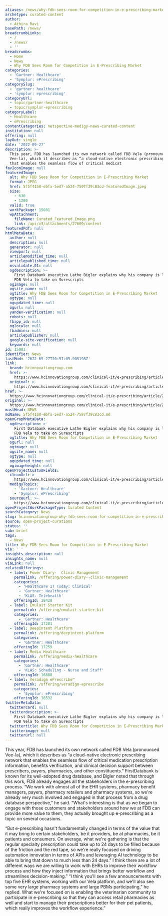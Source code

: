 ```yaml
---
aliases: /news/why-fdb-sees-room-for-competition-in-e-prescribing-market
archetype: curated-content
author:
  - Athira Ravi
basePath: /news/
breadcrumbLinks:
  - /
  - /news/
  - ''
breadcrumbs:
  - Home
  - News
  - Why FDB Sees Room for Competition in E-Prescribing Market
categories:
  - 'Gartner: Healthcare'
  - 'Symplur: ePrescribing'
categorySlug:
  - 'gartner: healthcare'
  - 'symplur: eprescribing'
categoryUrl:
  - topic/gartner-healthcare
  - topic/symplur-eprescribing
categoryLabel:
  - Healthcare
  - ePrescribing
contentCategories: netspective-medigy-news-curated-content
institution: null
offering: null
layOut: single
date: '2022-09-27'
description: >-
  This year, FDB has launched its own network called FDB Vela (pronounced
  Vee-la), which it describes as “a cloud-native electronic prescribing network
  that enables the seamless flow of critical medicat
favIconImage: null
featuredImage:
  alt: Why FDB Sees Room for Competition in E-Prescribing Market
  format: JPEG
  href: 5f5f41b0-ebfa-5ed7-a524-7597f39c83cd-featuredImage.jpeg
  size:
    - 630
    - 1200
  valid: true
  workPackage: 15081
  wpAttachment:
    fileName: Curated_Featured_Image.png
    link: /api/v3/attachments/27669/content
featuredPdf: null
htmlMetaData:
  author: null
  description: null
  generator: null
  viewport: null
  articlemodified_time: null
  articlepublished_time: null
  msvalidate.01: null
  ogdescription: >-
    First Databank executive Lathe Bigler explains why his company is launching
    FDB Vela to take on Surescripts
  ogimage: null
  ogsite_name: null
  ogtitle: Why FDB Sees Room for Competition in E-Prescribing Market
  ogtype: null
  ogupdated_time: null
  ogurl: null
  yandex-verification: null
  robots: null
  fbapp_id: null
  oglocale: null
  fbadmins: null
  articlepublisher: null
  google-site-verification: null
  keywords: null
id: 15081
identifier: News
lastMod: '2022-09-27T10:57:05.905198Z'
link:
  brand: hcinnovationgroup.com
  href: >-
    https://www.hcinnovationgroup.com/clinical-it/e-prescribing/article/21281698/why-fdb-sees-room-for-competition-in-eprescribing-market
  original: >-
    https://www.hcinnovationgroup.com/clinical-it/e-prescribing/article/21281698/why-fdb-sees-room-for-competition-in-eprescribing-market
href: >-
  https://www.hcinnovationgroup.com/clinical-it/e-prescribing/article/21281698/why-fdb-sees-room-for-competition-in-eprescribing-market
original: >-
  https://www.hcinnovationgroup.com/clinical-it/e-prescribing/article/21281698/why-fdb-sees-room-for-competition-in-eprescribing-market
mastHead: NEWS
mdName: 5f5f41b0-ebfa-5ed7-a524-7597f39c83cd.md
openGraphMetaData:
  ogdescription: >-
    First Databank executive Lathe Bigler explains why his company is launching
    FDB Vela to take on Surescripts
  ogtitle: Why FDB Sees Room for Competition in E-Prescribing Market
  ogurl: null
  ogimage: null
  ogsite_name: null
  ogtype: null
  ogupdated_time: null
  ogimageheight: null
openProjectCustomFields:
  cleanUrl: >-
    https://www.hcinnovationgroup.com/clinical-it/e-prescribing/article/21281698/why-fdb-sees-room-for-competition-in-eprescribing-market
  medigyTopics:
    - 'Gartner: Healthcare'
    - 'Symplur: ePrescribing'
  sourceUrl: >-
    https://www.hcinnovationgroup.com/clinical-it/e-prescribing/article/21281698/why-fdb-sees-room-for-competition-in-eprescribing-market
openProjectWorkPackageType: Curated Content
searchCategory: News
slug: hcinnovationgroup-why-fdb-sees-room-for-competition-in-e-prescribing-market
source: open-project-curations
status: ''
sub: brief
tags:
  - News
title: Why FDB Sees Room for Competition in E-Prescribing Market
via: ' '
insights_description: null
insights_name: null
viaLink: null
relatedOfferings:
  - label: Power Diary-  Clinic Management
    permalink: /offering/power-diary--clinic-management
    categories:
      - 'Healthcare IT Today: Clinical'
      - 'Gartner: Healthcare'
      - 'KLAS: Telehealth'
    offeringId: 18428
  - label: Emulait Starter Kit
    permalink: /offering/emulait-starter-kit
    categories:
      - 'Gartner: Healthcare'
    offeringId: 17281
  - label: DeepIntent Platform
    permalink: /offering/deepintent-platform
    categories:
      - 'Gartner: Healthcare'
    offeringId: 17259
  - label: Medix Healthcare
    permalink: /offering/medix-healthcare
    categories:
      - 'Gartner: Healthcare'
      - 'KLAS: Scheduling - Nurse and Staff'
    offeringId: 16888
  - label: Veradigm ePrescribe™
    permalink: /offering/veradigm-eprescribe
    categories:
      - 'Symplur: ePrescribing'
    offeringId: 16532
twitterMetaData:
  twittercard: null
  twitterdescription: >-
    First Databank executive Lathe Bigler explains why his company is launching
    FDB Vela to take on Surescripts
  twittertitle: Why FDB Sees Room for Competition in E-Prescribing Market
  twitterimage: null
  twitterurl: null
---
```

<p>This year, FDB has launched its own network called FDB Vela (pronounced Vee-la), which it describes as “a cloud-native electronic prescribing network that enables the seamless flow of critical medication prescription information, benefits verification, and clinical decision support between prescribers, payers, pharmacies, and other constituents.”
FirstDatabank is known for its well-adopted drug database, and Bigler noted that through this work, FDB already engages all the stakeholders in the e-prescribing process.
“We work with almost all of the EHR systems, pharmacy benefit managers, payers, pharmacy retailers and pharmacy systems, so we're already very much involved and engaged in that process from a drug database perspective,” he said.
“What's interesting is that as we began to engage with those customers and stakeholders around how we at FDB can provide more value to them, they actually brought up e-prescribing as a topic on several occasions.
</p><p>“But e-prescribing hasn't fundamentally changed in terms of the value that it may bring to certain stakeholders, be it providers, be at pharmacies, be it patients and consumers.
On average, what we're gathering is that the regular specialty prescription could take up to 24 days to be filled because of the friction and the red tape, so we're really focused on driving automation innovation in terms of APIs and leveraging AI technology to be able to bring that down to much less than 24 days.”
I think there are a lot of different ways we are willing to work with EHRs to improve their workflow process and how they inject information that brings better workflow and streamlines decision-making.”
“I think you'll see a few announcements with top five EHR systems, working with our Vela platform, and we'll also see some very large pharmacy systems and large PBMs participating,” he replied.
What we're focused on is enabling the veterinarian community to participate in e-prescribing so that they can access retail pharmacies as well and start to manage their prescriptions better for their pet patients, which really improves the workflow experience.”</p>